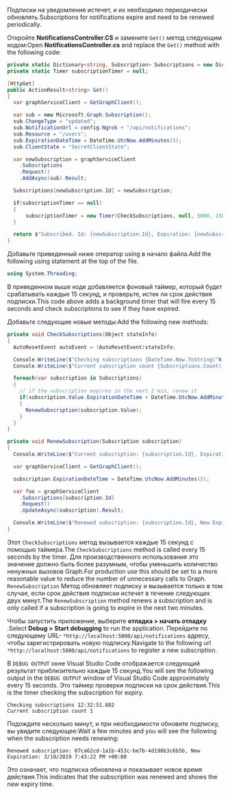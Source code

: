 <!-- markdownlint-disable MD002 MD041 -->

<span data-ttu-id="6efe7-101">Подписки на уведомления истечет, и их необходимо периодически обновлять.</span><span class="sxs-lookup"><span data-stu-id="6efe7-101">Subscriptions for notifications expire and need to be renewed periodically.</span></span>

<span data-ttu-id="6efe7-102">Откройте **NotificationsController.CS** и замените `Get()` метод следующим кодом:</span><span class="sxs-lookup"><span data-stu-id="6efe7-102">Open **NotificationsController.cs** and replace the `Get()` method with the following code:</span></span>

```csharp
private static Dictionary<string, Subscription> Subscriptions = new Dictionary<string, Subscription>();
private static Timer subscriptionTimer = null;

[HttpGet]
public ActionResult<string> Get()
{
  var graphServiceClient = GetGraphClient();

  var sub = new Microsoft.Graph.Subscription();
  sub.ChangeType = "updated";
  sub.NotificationUrl = config.Ngrok + "/api/notifications";
  sub.Resource = "/users";
  sub.ExpirationDateTime = DateTime.UtcNow.AddMinutes(5);
  sub.ClientState = "SecretClientState";

  var newSubscription = graphServiceClient
    .Subscriptions
    .Request()
    .AddAsync(sub).Result;

  Subscriptions[newSubscription.Id] = newSubscription;

  if(subscriptionTimer == null)
  {
      subscriptionTimer = new Timer(CheckSubscriptions, null, 5000, 15000);
  }

  return $"Subscribed. Id: {newSubscription.Id}, Expiration: {newSubscription.ExpirationDateTime}";
}
```

<span data-ttu-id="6efe7-103">Добавьте приведенный ниже оператор using в начало файла.</span><span class="sxs-lookup"><span data-stu-id="6efe7-103">Add the following using statement at the top of the file.</span></span>

```csharp
using System.Threading;
```

<span data-ttu-id="6efe7-104">В приведенном выше коде добавляется фоновый таймер, который будет срабатывать каждые 15 секунд, и проверьте, истек ли срок действия подписки.</span><span class="sxs-lookup"><span data-stu-id="6efe7-104">This code above adds a background timer that will fire every 15 seconds and check subscriptions to see if they have expired.</span></span>

<span data-ttu-id="6efe7-105">Добавьте следующие новые методы:</span><span class="sxs-lookup"><span data-stu-id="6efe7-105">Add the following new methods:</span></span>

```csharp
private void CheckSubscriptions(Object stateInfo)
{
  AutoResetEvent autoEvent = (AutoResetEvent)stateInfo;

  Console.WriteLine($"Checking subscriptions {DateTime.Now.ToString("h:mm:ss.fff")}");
  Console.WriteLine($"Current subscription count {Subscriptions.Count()}");

  foreach(var subscription in Subscriptions)
  {
    // if the subscription expires in the next 2 min, renew it
    if(subscription.Value.ExpirationDateTime < DateTime.UtcNow.AddMinutes(2))
    {
      RenewSubscription(subscription.Value);
    }
  }
}

private void RenewSubscription(Subscription subscription)
{
  Console.WriteLine($"Current subscription: {subscription.Id}, Expiration: {subscription.ExpirationDateTime}");

  var graphServiceClient = GetGraphClient();

  subscription.ExpirationDateTime = DateTime.UtcNow.AddMinutes(5);

  var foo = graphServiceClient
    .Subscriptions[subscription.Id]
    .Request()
    .UpdateAsync(subscription).Result;

  Console.WriteLine($"Renewed subscription: {subscription.Id}, New Expiration: {subscription.ExpirationDateTime}");
}
```

<span data-ttu-id="6efe7-106">Этот `CheckSubscriptions` метод вызывается каждые 15 секунд с помощью таймера.</span><span class="sxs-lookup"><span data-stu-id="6efe7-106">The `CheckSubscriptions` method is called every 15 seconds by the timer.</span></span> <span data-ttu-id="6efe7-107">Для производственного использования это значение должно быть более разумным, чтобы уменьшить количество ненужных вызовов Graph.</span><span class="sxs-lookup"><span data-stu-id="6efe7-107">For production use this should be set to a more reasonable value to reduce the number of unnecessary calls to Graph.</span></span> <span data-ttu-id="6efe7-108">`RenewSubscription` Метод обновляет подписку и вызывается только в том случае, если срок действия подписки истечет в течение следующих двух минут.</span><span class="sxs-lookup"><span data-stu-id="6efe7-108">The `RenewSubscription` method renews a subscription and is only called if a subscription is going to expire in the next two minutes.</span></span>

<span data-ttu-id="6efe7-109">Чтобы запустить приложение, выберите **отладка > начать отладку** .</span><span class="sxs-lookup"><span data-stu-id="6efe7-109">Select **Debug > Start debugging** to run the application.</span></span> <span data-ttu-id="6efe7-110">Перейдите по следующему URL- `*http://localhost:5000/api/notifications` адресу, чтобы зарегистрировать новую подписку.</span><span class="sxs-lookup"><span data-stu-id="6efe7-110">Navigate to the following url `*http://localhost:5000/api/notifications` to register a new subscription.</span></span>

<span data-ttu-id="6efe7-111">В `DEBUG OUTPUT` окне Visual Studio Code отображается следующий результат приблизительно каждые 15 секунд.</span><span class="sxs-lookup"><span data-stu-id="6efe7-111">You will see the following output in the `DEBUG OUTPUT` window of Visual Studio Code approximately every 15 seconds.</span></span>  <span data-ttu-id="6efe7-112">Это таймер проверки подписки на срок действия.</span><span class="sxs-lookup"><span data-stu-id="6efe7-112">This is the timer checking the subscription for expiry.</span></span>

```shell
Checking subscriptions 12:32:51.882
Current subscription count 1
```

<span data-ttu-id="6efe7-113">Подождите несколько минут, и при необходимости обновите подписку, вы увидите следующее:</span><span class="sxs-lookup"><span data-stu-id="6efe7-113">Wait a few minutes and you will see the following when the subscription needs renewing:</span></span>

```shell
Renewed subscription: 07ca62cd-1a1b-453c-be7b-4d196b3c6b5b, New Expiration: 3/10/2019 7:43:22 PM +00:00
```

<span data-ttu-id="6efe7-114">Это означает, что подписка обновлена и показывает новое время действия.</span><span class="sxs-lookup"><span data-stu-id="6efe7-114">This indicates that the subscription was renewed and shows the new expiry time.</span></span>

